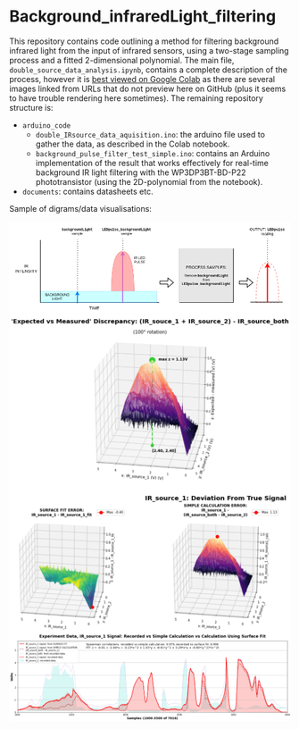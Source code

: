# Background_infraredLight_filtering
This repository contains code outlining a method for filtering background infrared light from the input of infrared sensors, using a two-stage sampling process and a fitted 2-dimensional polynomial. The main file, `double_source_data_analysis.ipynb`, contains a complete description of the process, however it is [best viewed on Google Colab](https://colab.research.google.com/github/babsyco/Background_infraredLight_filtering/blob/main/double_source_data_analysis.ipynb#scrollTo=LhNAAkToU1kp) as there are several images linked from URLs that do not preview here on GitHub (plus it seems to have trouble rendering here sometimes). The remaining repository structure is:

* `arduino_code`
  * `double_IRsource_data_aquisition.ino`: the arduino file used to gather the data, as described in the Colab notebook.
  * `background_pulse_filter_test_simple.ino`: contains an Arduino implementation of the result that works effectively for real-time background IR light filtering with the WP3DP3BT-BD-P22 phototransistor (using the 2D-polynomial from the notebook).
* `documents`: contains datasheets etc.


Sample of digrams/data visualisations:

<img align="middle" src="/images/basic_IR_filter_process.png" alt="drawing1" width="700"/>

<img align="middle" src="/images/expected_vs_measured_peak.png" alt="drawing1" width="700"/>

<img align="middle" src="/images/IR_source_1_deviation.png" alt="drawing1" width="700"/>

<img align="middle" src="/images/final_line_plot.png" alt="drawing1" width="700"/>
